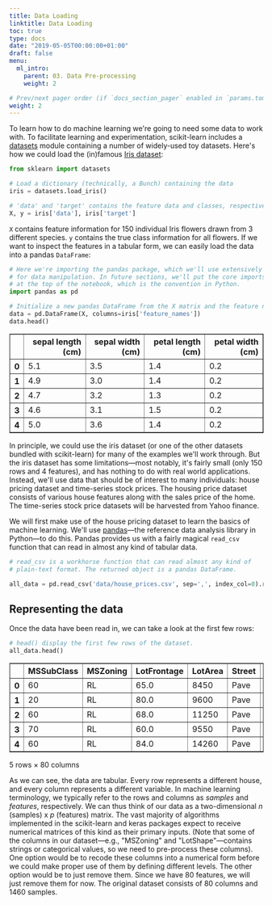 ```yaml
---
title: Data Loading
linktitle: Data Loading
toc: true
type: docs
date: "2019-05-05T00:00:00+01:00"
draft: false
menu:
  ml_intro:
    parent: 03. Data Pre-processing
    weight: 2

# Prev/next pager order (if `docs_section_pager` enabled in `params.toml`)
weight: 2
---
```


To learn how to do machine learning we're going to need some data to work with. To facilitate learning and experimentation, scikit-learn includes a <a href="https://scikit-learn.org/stable/datasets/index.html" target="_blank">datasets</a> module containing a number of widely-used toy datasets. Here's how we could load the (in)famous <a href="https://en.wikipedia.org/wiki/Iris_flower_data_set" target="_blank">Iris dataset</a>:


```python
from sklearn import datasets

# Load a dictionary (technically, a Bunch) containing the data
iris = datasets.load_iris()

# 'data' and 'target' contains the feature data and classes, respectively
X, y = iris['data'], iris['target']
```

`X` contains feature information for 150 individual Iris flowers drawn from 3 different species. `y` contains the true class information for all flowers. If we want to inspect the features in a tabular form, we can easily load the data into a pandas `DataFrame`:


```python
# Here we're importing the pandas package, which we'll use extensively
# for data manipulation. In future sections, we'll put the core imports
# at the top of the notebook, which is the convention in Python.
import pandas as pd

# Initialize a new pandas DataFrame from the X matrix and the feature names
data = pd.DataFrame(X, columns=iris['feature_names'])
data.head()
```




<div>
<style scoped>
    .dataframe tbody tr th:only-of-type {
        vertical-align: middle;
    }

    .dataframe tbody tr th {
        vertical-align: top;
    }

    .dataframe thead th {
        text-align: right;
    }
</style>
<table border="1" class="dataframe">
  <thead>
    <tr style="text-align: right;">
      <th></th>
      <th>sepal length (cm)</th>
      <th>sepal width (cm)</th>
      <th>petal length (cm)</th>
      <th>petal width (cm)</th>
    </tr>
  </thead>
  <tbody>
    <tr>
      <th>0</th>
      <td>5.1</td>
      <td>3.5</td>
      <td>1.4</td>
      <td>0.2</td>
    </tr>
    <tr>
      <th>1</th>
      <td>4.9</td>
      <td>3.0</td>
      <td>1.4</td>
      <td>0.2</td>
    </tr>
    <tr>
      <th>2</th>
      <td>4.7</td>
      <td>3.2</td>
      <td>1.3</td>
      <td>0.2</td>
    </tr>
    <tr>
      <th>3</th>
      <td>4.6</td>
      <td>3.1</td>
      <td>1.5</td>
      <td>0.2</td>
    </tr>
    <tr>
      <th>4</th>
      <td>5.0</td>
      <td>3.6</td>
      <td>1.4</td>
      <td>0.2</td>
    </tr>
  </tbody>
</table>
</div>



In principle, we could use the iris dataset (or one of the other datasets bundled with scikit-learn) for many of the examples we'll work through. But the iris dataset has some limitations—most notably, it's fairly small (only 150 rows and 4 features), and has nothing to do with real world applications. Instead, we'll use data that should be of interest to many individuals: house pricing dataset and time-series stock prices. The housing price dataset consists of various house features along with the sales price of the home. The time-series stock price datasets will be harvested from Yahoo finance. 

We will first make use of the house pricing dataset to learn the basics of machine learning. We'll use <a href="https://pandas.pydata.org/" target="_blank">pandas</a>—the reference data analysis library in Python—to do this. Pandas provides us with a fairly magical `read_csv` function that can read in almost any kind of tabular data.


```python
# read_csv is a workhorse function that can read almost any kind of
# plain-text format. The returned object is a pandas DataFrame.

all_data = pd.read_csv('data/house_prices.csv', sep=',', index_col=0).reset_index(drop=True)
```

## Representing the data

Once the data have been read in, we can take a look at the first few rows:


```python
# head() display the first few rows of the dataset.
all_data.head()
```




<div>
<style scoped>
    .dataframe tbody tr th:only-of-type {
        vertical-align: middle;
    }

    .dataframe tbody tr th {
        vertical-align: top;
    }

    .dataframe thead th {
        text-align: right;
    }
</style>
<table border="1" class="dataframe">
  <thead>
    <tr style="text-align: right;">
      <th></th>
      <th>MSSubClass</th>
      <th>MSZoning</th>
      <th>LotFrontage</th>
      <th>LotArea</th>
      <th>Street</th>
      <th>Alley</th>
      <th>LotShape</th>
      <th>LandContour</th>
      <th>Utilities</th>
      <th>LotConfig</th>
      <th>...</th>
      <th>PoolArea</th>
      <th>PoolQC</th>
      <th>Fence</th>
      <th>MiscFeature</th>
      <th>MiscVal</th>
      <th>MoSold</th>
      <th>YrSold</th>
      <th>SaleType</th>
      <th>SaleCondition</th>
      <th>SalePrice</th>
    </tr>
  </thead>
  <tbody>
    <tr>
      <th>0</th>
      <td>60</td>
      <td>RL</td>
      <td>65.0</td>
      <td>8450</td>
      <td>Pave</td>
      <td>NaN</td>
      <td>Reg</td>
      <td>Lvl</td>
      <td>AllPub</td>
      <td>Inside</td>
      <td>...</td>
      <td>0</td>
      <td>NaN</td>
      <td>NaN</td>
      <td>NaN</td>
      <td>0</td>
      <td>2</td>
      <td>2008</td>
      <td>WD</td>
      <td>Normal</td>
      <td>208500</td>
    </tr>
    <tr>
      <th>1</th>
      <td>20</td>
      <td>RL</td>
      <td>80.0</td>
      <td>9600</td>
      <td>Pave</td>
      <td>NaN</td>
      <td>Reg</td>
      <td>Lvl</td>
      <td>AllPub</td>
      <td>FR2</td>
      <td>...</td>
      <td>0</td>
      <td>NaN</td>
      <td>NaN</td>
      <td>NaN</td>
      <td>0</td>
      <td>5</td>
      <td>2007</td>
      <td>WD</td>
      <td>Normal</td>
      <td>181500</td>
    </tr>
    <tr>
      <th>2</th>
      <td>60</td>
      <td>RL</td>
      <td>68.0</td>
      <td>11250</td>
      <td>Pave</td>
      <td>NaN</td>
      <td>IR1</td>
      <td>Lvl</td>
      <td>AllPub</td>
      <td>Inside</td>
      <td>...</td>
      <td>0</td>
      <td>NaN</td>
      <td>NaN</td>
      <td>NaN</td>
      <td>0</td>
      <td>9</td>
      <td>2008</td>
      <td>WD</td>
      <td>Normal</td>
      <td>223500</td>
    </tr>
    <tr>
      <th>3</th>
      <td>70</td>
      <td>RL</td>
      <td>60.0</td>
      <td>9550</td>
      <td>Pave</td>
      <td>NaN</td>
      <td>IR1</td>
      <td>Lvl</td>
      <td>AllPub</td>
      <td>Corner</td>
      <td>...</td>
      <td>0</td>
      <td>NaN</td>
      <td>NaN</td>
      <td>NaN</td>
      <td>0</td>
      <td>2</td>
      <td>2006</td>
      <td>WD</td>
      <td>Abnorml</td>
      <td>140000</td>
    </tr>
    <tr>
      <th>4</th>
      <td>60</td>
      <td>RL</td>
      <td>84.0</td>
      <td>14260</td>
      <td>Pave</td>
      <td>NaN</td>
      <td>IR1</td>
      <td>Lvl</td>
      <td>AllPub</td>
      <td>FR2</td>
      <td>...</td>
      <td>0</td>
      <td>NaN</td>
      <td>NaN</td>
      <td>NaN</td>
      <td>0</td>
      <td>12</td>
      <td>2008</td>
      <td>WD</td>
      <td>Normal</td>
      <td>250000</td>
    </tr>
  </tbody>
</table>
<p>5 rows × 80 columns</p>
</div>



As we can see, the data are tabular. Every row represents a different house, and every column represents a different variable. In machine learning terminology, we typically refer to the rows and columns as *samples* and *features*, respectively. We can thus think of our data as a two-dimensional *n* (samples) x *p* (features) matrix. The vast majority of algorithms implemented in the scikit-learn and keras packages expect to receive numerical matrices of this kind as their primary inputs. (Note that some of the columns in our dataset—e.g., "MSZoning" and "LotShape"—contains strings or categorical values, so we need to pre-process these columns). One option would be to recode these columns into a numerical form before we could make proper use of them by defining different levels. The other option would be to just remove them. Since we have 80 features, we will just remove them for now. The original dataset consists of 80 columns and 1460 samples.
